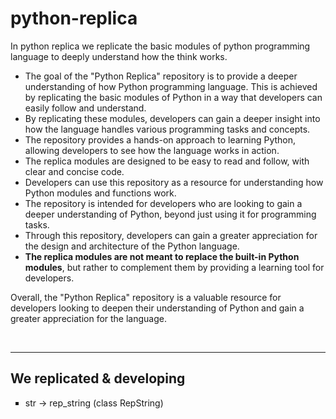 # python-replica
In python replica we replicate the basic modules of python programming language to deeply understand how the think works.

<ul>
        <li>The goal of the "Python Replica" repository is to provide a deeper understanding of how Python programming language. This is achieved by replicating the basic modules of Python in a way that developers can easily follow and understand.</li>
        <li>By replicating these modules, developers can gain a deeper insight into how the language handles various programming tasks and concepts.</li>
        <li>The repository provides a hands-on approach to learning Python, allowing developers to see how the language works in action.</li>
        <li>The replica modules are designed to be easy to read and follow, with clear and concise code.</li>
        <li>Developers can use this repository as a resource for understanding how Python modules and functions work.</li>
        <li>The repository is intended for developers who are looking to gain a deeper understanding of Python, beyond just using it for programming tasks.</li>
        <li>Through this repository, developers can gain a greater appreciation for the design and architecture of the Python language.</li>
        <li><b>The replica modules are not meant to replace the built-in Python modules</b>, but rather to complement them by providing a learning tool for developers.</li>
</ul>
Overall, the "Python Replica" repository is a valuable resource for developers looking to deepen their understanding of Python and gain a greater appreciation for the language.

<br><hr>
<h2>We replicated & developing</h2>
<ul type="square">
  <li><p>str   ->   rep_string   (class RepString)</p></li>
</ul>
